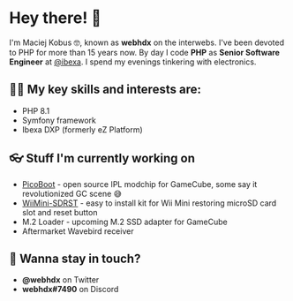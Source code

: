 # Hey there! 👋

I'm Maciej Kobus 🤓, known as **webhdx** on the interwebs. I've been devoted to PHP for more than 15 years now. By day I code **PHP** as **Senior Software Engineer** at [@ibexa](https://github.com/ibexa). I spend my evenings tinkering with electronics.

## 🧑‍🚀 My key skills and interests are:
* PHP 8.1
* Symfony framework
* Ibexa DXP (formerly eZ Platform)

## 👓 Stuff I'm currently working on
* [PicoBoot](https://github.com/webhdx/PicoBoot) - open source IPL modchip for GameCube, some say it revolutionized GC scene 😅
* [WiiMini-SDRST](https://github.com/webhdx/WiiMini-SDRST) - easy to install kit for Wii Mini restoring microSD card slot and reset button
* M.2 Loader - upcoming M.2 SSD adapter for GameCube
* Aftermarket Wavebird receiver

## 🤝 Wanna stay in touch? 
* **@webhdx** on Twitter
* **webhdx#7490** on Discord
